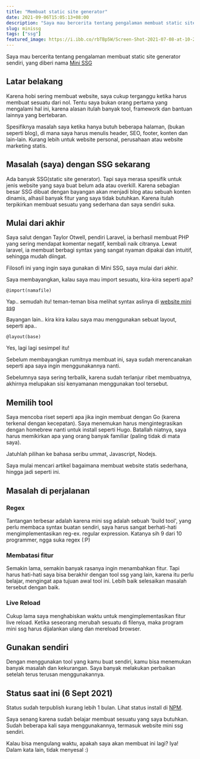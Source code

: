 ```yaml
---
title: "Membuat static site generator"
date: 2021-09-06T15:05:13+08:00
description: "Saya mau bercerita tentang pengalaman membuat static site generator sendiri, yang diberi nama Mini SSG"
slug: minissg
tags: ["ssg"]
featured_image: https://i.ibb.co/rbTBp5W/Screen-Shot-2021-07-08-at-10-27-49-AM.png
---
```


Saya mau bercerita tentang pengalaman membuat static site generator sendiri, yang diberi nama [Mini SSG](https://minissg.vercel.app/)

## Latar belakang
Karena hobi sering membuat website, saya cukup terganggu ketika harus membuat sesuatu dari nol. Tentu saya bukan orang pertama yang mengalami hal ini, karena alasan itulah banyak tool, framework dan bantuan lainnya yang bertebaran.

Spesifiknya masalah saya ketika hanya butuh beberapa halaman, (bukan seperti blog), di mana saya harus menulis header, SEO, footer, konten dan lain-lain. Kurang lebih untuk website personal, perusahaan atau website marketing statis.

## Masalah (saya) dengan SSG sekarang
Ada banyak SSG(static site generator). Tapi saya merasa spesifik untuk jenis website yang saya buat belum ada atau overkill. Karena sebagian besar SSG dibuat dengan bayangan akan menjadi blog atau sebuah konten dinamis, alhasil banyak fitur yang saya tidak butuhkan. Karena itulah terpikirkan membuat sesuatu yang sederhana dan saya sendiri suka.

## Mulai dari akhir
Saya salut dengan Taylor Otwell, pendiri Laravel, ia berhasil membuat PHP yang sering mendapat komentar negatif, kembali naik citranya. Lewat laravel, ia membuat berbagi syntax yang sangat nyaman dipakai dan intuitif, sehingga mudah diingat.

Filosofi ini yang ingin saya gunakan di Mini SSG, saya mulai dari akhir.

Saya membayangkan, kalau saya mau import sesuatu, kira-kira seperti apa?
```
@import(namafile)
```
Yap.. semudah itu! teman-teman bisa melihat syntax aslinya di [website mini ssg](https://minissg.vercel.app/tour)

Bayangan lain.. kira kira kalau saya mau menggunakan sebuat layout, seperti apa..
```
@layout(base) 
```
Yes, lagi lagi sesimpel itu!

Sebelum membayangkan rumitnya membuat ini, saya sudah merencanakan seperti apa saya ingin menggunakannya nanti.

Sebelumnya saya sering terbalik, karena sudah terlanjur ribet membuatnya, akhirnya melupakan sisi kenyamanan menggunakan tool tersebut.

## Memilih tool
Saya mencoba riset seperti apa jika ingin membuat dengan Go (karena terkenal dengan kecepatan). Saya menemukan harus mengintegrasikan dengan homebrew nanti untuk install seperti Hugo. Batallah niatnya, saya harus memikirkan apa yang orang banyak familiar (paling tidak di mata saya).

Jatuhlah pilihan ke bahasa seribu ummat, Javascript, Nodejs.

Saya mulai mencari artikel bagaimana membuat website statis sederhana, hingga jadi seperti ini.

## Masalah di perjalanan

### Regex
Tantangan terbesar adalah karena mini ssg adalah sebuah 'build tool', yang perlu membaca syntax buatan sendiri, saya harus sangat berhati-hati mengimplementasikan reg-ex. regular expression. Katanya sih 9 dari 10 programmer, ngga suka regex (:P)

### Membatasi fitur
Semakin lama, semakin banyak rasanya ingin menambahkan fitur. Tapi harus hati-hati saya bisa berakhir dengan tool ssg yang lain, karena itu perlu belajar, mengingat apa tujuan awal tool ini. Lebih baik selesaikan masalah tersebut dengan baik.

### Live Reload
Cukup lama saya menghabiskan waktu untuk mengimplementasikan fitur live reload. Ketika seseorang merubah sesuatu di filenya, maka program mini ssg harus dijalankan ulang dan mereload browser. 

## Gunakan sendiri
Dengan menggunakan tool yang kamu buat sendiri, kamu bisa menemukan banyak masalah dan kekurangan. Saya banyak melakukan perbaikan setelah terus terusan menggunakannya.

## Status saat ini (6 Sept 2021)
Status sudah terpublish kurang lebih 1 bulan.
Lihat status install di [NPM](https://www.npmjs.com/package/mini-ssg).

Saya senang karena sudah belajar membuat sesuatu yang saya butuhkan.
Sudah beberapa kali saya menggunakannya, termasuk website mini ssg sendiri.

Kalau bisa mengulang waktu, apakah saya akan membuat ini lagi? Iya!
Dalam kata lain, tidak menyesal :)